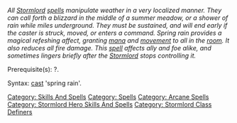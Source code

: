 *All [Stormlord](:Category:_Stormlords.md "wikilink")
[spells](:Category:_Spells.md "wikilink") manipulate weather in a very
localized manner. They can call forth a blizzard in the middle of a
summer meadow, or a shower of rain while miles underground. They must be
sustained, and will end early if the caster is struck, moved, or enters
a command. Spring rain provides a magical refeshing affect, granting
[mana](Mana_Points.md "wikilink") and
[movement](Move_Points.md "wikilink") to all in the
[room](:Category:_Rooms.md "wikilink"). It also reduces all fire damage.
This [spell](:Category:_Spells.md "wikilink") affects ally and foe
alike, and sometimes lingers briefly after the
[Stormlord](:Category:_Stormlords.md "wikilink") stops controlling it.*

Prerequisite(s): ?.

Syntax: [cast](Cast.md "wikilink") 'spring rain'.

[Category: Skills And Spells](Category:_Skills_And_Spells "wikilink")
[Category: Spells](Category:_Spells "wikilink") [Category: Arcane
Spells](Category:_Arcane_Spells "wikilink") [Category: Stormlord Hero
Skills And
Spells](Category:_Stormlord_Hero_Skills_And_Spells "wikilink")
[Category: Stormlord Class
Definers](Category:_Stormlord_Class_Definers "wikilink")
